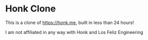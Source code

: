 # Honk Clone

This is a clone of https://honk.me, built in less than 24 hours!

I am not affiliated in any way with Honk and Los Feliz Engineering
